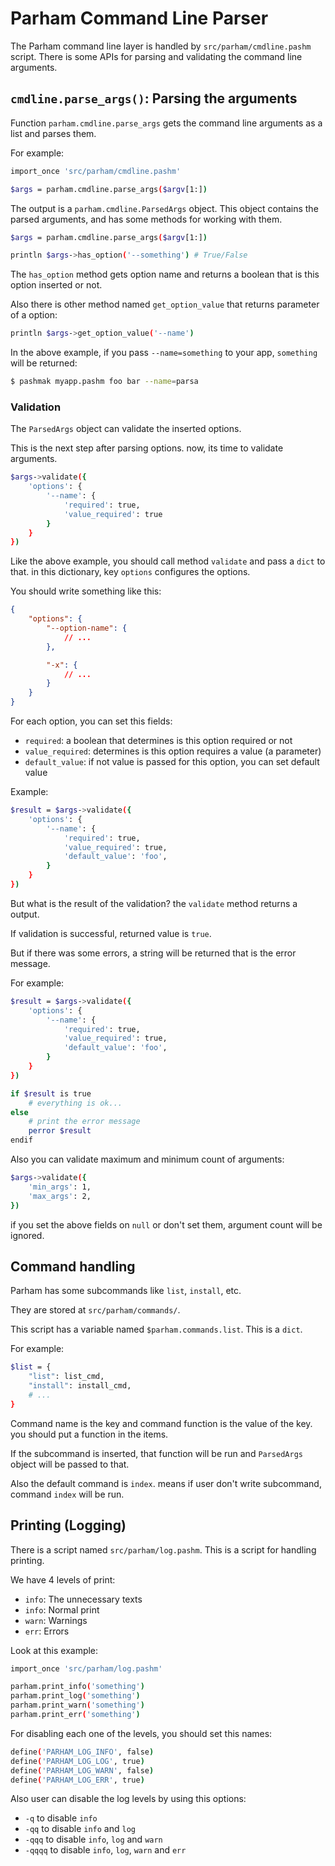 # Parham Command Line Parser
The Parham command line layer is handled by `src/parham/cmdline.pashm` script.
There is some APIs for parsing and validating the command line arguments.

## `cmdline.parse_args()`: Parsing the arguments
Function `parham.cmdline.parse_args` gets the command line arguments as a list and parses them.

For example:

```bash
import_once 'src/parham/cmdline.pashm'

$args = parham.cmdline.parse_args($argv[1:])
```

The output is a `parham.cmdline.ParsedArgs` object. This object contains the parsed arguments,
and has some methods for working with them.

```bash
$args = parham.cmdline.parse_args($argv[1:])

println $args->has_option('--something') # True/False
```

The `has_option` method gets option name and returns a boolean that is this option inserted or not.

Also there is other method named `get_option_value` that returns parameter of a option:

```bash
println $args->get_option_value('--name')
```

In the above example, if you pass `--name=something` to your app, `something` will be returned:

```bash
$ pashmak myapp.pashm foo bar --name=parsa
```

### Validation
The `ParsedArgs` object can validate the inserted options.

This is the next step after parsing options. now, its time to validate arguments.

```bash
$args->validate({
    'options': {
        '--name': {
            'required': true,
            'value_required': true
        }
    }
})
```

Like the above example, you should call method `validate` and pass a `dict` to that. in this dictionary,
key `options` configures the options.

You should write something like this:

```json
{
    "options": {
        "--option-name": {
            // ...
        },

        "-x": {
            // ...
        }
    }
}
```

For each option, you can set this fields:

- `required`: a boolean that determines is this option required or not
- `value_required`: determines is this option requires a value (a parameter)
- `default_value`: if not value is passed for this option, you can set default value

Example:

```bash
$result = $args->validate({
    'options': {
        '--name': {
            'required': true,
            'value_required': true,
            'default_value': 'foo',
        }
    }
})
```

But what is the result of the validation? the `validate` method returns a output.

If validation is successful, returned value is `true`.

But if there was some errors, a string will be returned that is the error message.

For example:

```bash
$result = $args->validate({
    'options': {
        '--name': {
            'required': true,
            'value_required': true,
            'default_value': 'foo',
        }
    }
})

if $result is true
    # everything is ok...
else
    # print the error message
    perror $result
endif
```

Also you can validate maximum and minimum count of arguments:

```bash
$args->validate({
    'min_args': 1,
    'max_args': 2,
})
```

if you set the above fields on `null` or don't set them, argument count will be ignored.

## Command handling
Parham has some subcommands like `list`, `install`, etc.

They are stored at `src/parham/commands/`.

This script has a variable named `$parham.commands.list`. This is a `dict`.

For example:

```bash
$list = {
    "list": list_cmd,
    "install": install_cmd,
    # ...
}
```

Command name is the key and command function is the value of the key. you should put a function in the items.

If the subcommand is inserted, that function will be run and `ParsedArgs` object will be passed to that.

Also the default command is `index`. means if user don't write subcommand, command `index` will be run.

## Printing (Logging)
There is a script named `src/parham/log.pashm`. This is a script for handling printing.

We have 4 levels of print:
- `info`: The unnecessary texts
- `info`: Normal print
- `warn`: Warnings
- `err`: Errors

Look at this example:

```bash
import_once 'src/parham/log.pashm'

parham.print_info('something')
parham.print_log('something')
parham.print_warn('something')
parham.print_err('something')
```

For disabling each one of the levels, you should set this names:

```bash
define('PARHAM_LOG_INFO', false)
define('PARHAM_LOG_LOG', true)
define('PARHAM_LOG_WARN', false)
define('PARHAM_LOG_ERR', true)
```

Also user can disable the log levels by using this options:
- `-q` to disable `info`
- `-qq` to disable `info` and `log`
- `-qqq` to disable `info`, `log` and `warn`
- `-qqqq` to disable `info`, `log`, `warn` and `err`
